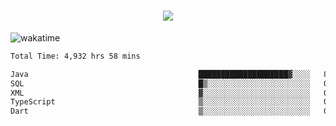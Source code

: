 <h1 align="center">
  <img src="https://readme-typing-svg.herokuapp.com/?font=Righteous&size=35&center=true&vCenter=true&width=500&height=70&duration=4000&lines=Hi!+%F0%9F%91%8B+I%27m+Ali%20Osman!;" />
</h1>


![wakatime](https://wakatime.com/share/@aliosmanoktar/3a8ffe71-6da4-4964-913b-2f09afbe53bf.svg?cache=none)
<!--START_SECTION:waka-->

```txt
Total Time: 4,932 hrs 58 mins

Java                                      ████████████████████▓░░░░   83.11 %
SQL                                       █▒░░░░░░░░░░░░░░░░░░░░░░░   05.82 %
XML                                       ▓░░░░░░░░░░░░░░░░░░░░░░░░   02.17 %
TypeScript                                ▒░░░░░░░░░░░░░░░░░░░░░░░░   01.57 %
Dart                                      ▒░░░░░░░░░░░░░░░░░░░░░░░░   01.41 %
```

<!--END_SECTION:waka-->


